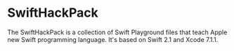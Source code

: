 # SwiftHackPack
The SwiftHackPack is a collection of Swift Playground files that teach Apple new Swift programming language. It's based on Swift 2.1 and Xcode 7.1.1.
